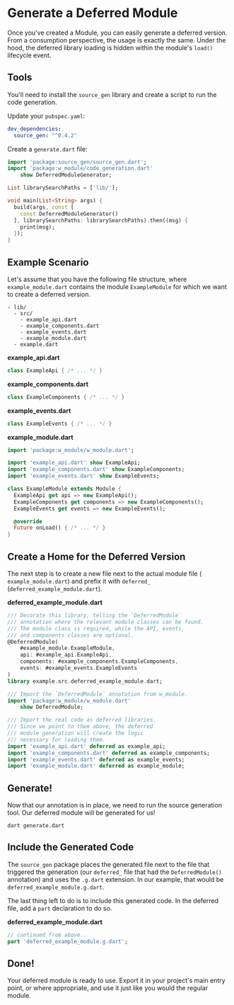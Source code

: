 
# Generate a Deferred Module
Once you've created a Module, you can easily generate a deferred version. From a consumption perspective, the usage is exactly the same. Under the hood, the deferred library loading is hidden within the module's `load()` lifecycle event.

## Tools
You'll need to install the `source_gen` library and create a script to run the code generation.

Update your `pubspec.yaml`:
```yaml
dev_dependencies:
  source_gen: "^0.4.2"
```

Create a `generate.dart` file:
```dart
import 'package:source_gen/source_gen.dart';
import 'package:w_module/code_generation.dart'
    show DeferredModuleGenerator;

List librarySearchPaths = ['lib/'];

void main(List<String> args) {
  build(args, const [
    const DeferredModuleGenerator()
  ], librarySearchPaths: librarySearchPaths).then((msg) {
    print(msg);
  });
}
```

## Example Scenario
Let's assume that you have the following file structure, where `example_module.dart` contains the module `ExampleModule` for which we want to create a deferred version.

```
- lib/
  - src/
    - example_api.dart
    - example_components.dart
    - example_events.dart
    - example_module.dart
  - example.dart
```

**example_api.dart**
```dart
class ExampleApi { /* ... */ }
```

**example_components.dart**
```dart
class ExampleComponents { /* ... */ }
```

**example_events.dart**
```dart
class ExampleEvents { /* ... */ }
```

**example_module.dart**
```dart
import 'package:w_module/w_module.dart';

import 'example_api.dart' show ExampleApi;
import 'example_components.dart' show ExampleComponents;
import 'example_events.dart' show ExampleEvents;

class ExampleModule extends Module {
  ExampleApi get api => new ExampleApi();
  ExampleComponents get components => new ExampleComponents();
  ExampleEvents get events => new ExampleEvents();

  @override
  Future onLoad() { /* ... */ }
}
```

## Create a Home for the Deferred Version

The next step is to create a new file next to the actual module file ( `example_module.dart`) and prefix it with `deferred_` (`deferred_example_module.dart`).

**deferred_example_module.dart**
```dart
/// Decorate this library, telling the `DeferredModule`
/// annotation where the relevant module classes can be found.
/// The module class is required, while the API, events,
/// and components classes are optional.
@DeferredModule(
    #example_module.ExampleModule,
    api: #example_api.ExampleApi,
    components: #example_components.ExampleComponents,
    events: #example_events.ExampleEvents
)
library example.src.deferred_example_module.dart;

/// Import the `DeferredModule` annotation from w_module.
import 'package:w_module/w_module.dart'
    show DeferredModule;

/// Import the real code as deferred libraries.
/// Since we point to them above, the deferred
/// module generation will create the logic
/// necessary for loading them.
import 'example_api.dart' deferred as example_api;
import 'example_components.dart' deferred as example_components;
import 'example_events.dart' deferred as example_events;
import 'example_module.dart' deferred as example_module;
```

## Generate!
Now that our annotation is in place, we need to run the source generation tool. Our deferred module will be generated for us!

```
dart generate.dart
```

## Include the Generated Code
The `source_gen` package places the generated file next to the file that triggered the generation (our `deferred_` file that had the `DeferredModule()` annotation) and uses the `.g.dart` extension. In our example, that would be `deferred_example_module.g.dart`.

The last thing left to do is to include this generated code. In the deferred file, add a `part` declaration to do so.

**deferred_example_module.dart**
```dart
// continued from above..
part 'deferred_example_module.g.dart';
```

## Done!
Your deferred module is ready to use. Export it in your project's main entry point, or where appropriate, and use it just like you would the regular module.